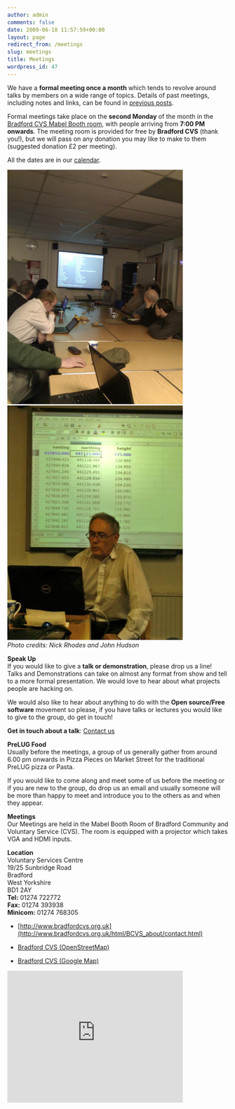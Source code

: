 ```yaml
---
author: admin
comments: false
date: 2009-06-18 11:57:59+00:00
layout: page
redirect_from: /meetings
slug: meetings
title: Meetings
wordpress_id: 47
---
```


We have a **formal meeting once a month** which tends to revolve around talks by members on a wide range of topics. Details of past meetings, including notes and links, can be found in [previous posts](/category/past-meetings).

Formal meetings take place on the **second Monday** of the month in the [Bradford CVS Mabel Booth room](http://bradfordcvs.org.uk/our-services/room-and-equipment-hire/mabel-booth-room), with people arriving from **7:00 PM onwards**. The meeting room is provided for free by **Bradford CVS** (thank you!), but we will pass on any donation you may like to make to them (suggested donation £2 per meeting).

All the dates are in our [calendar](https://www.google.com/calendar/embed?src=j0levg4c0p2op08nf5elp3u50k%40group.calendar.google.com&ctz=Europe/London).

<a href="https://twitter.com/NGRhodes/status/273878185584758784"><img src="/images/281112_nick.jpg" width="400px"/></a><a href="https://twitter.com/bradlug/status/607987734637101056"><img src="/images/080615.jpg" width="400px"/></a>  
<i>Photo credits: Nick Rhodes and John Hudson</i>

**Speak Up**  
If you would like to give a **talk or demonstration**, please drop us a line! Talks and Demonstrations can take on almost any format from show and tell to a more formal presentation. We would love to hear about what projects people are hacking on.

We would also like to hear about anything to do with the **Open source/Free software** movement so please, if you have talks or lectures you would like to give to the group, do get in touch!

**Get in touch about a talk**: [Contact us](/contact)

**PreLUG Food**  
Usually before the meetings, a group of us generally gather from around 6.00 pm onwards in Pizza Pieces on Market Street for the traditional PreLUG pizza or Pasta.

If you would like to come along and meet some of us before the meeting or if you are new to the group, do drop us an email  and usually someone will be more than happy to meet and introduce you to the others as and when they appear.

**Meetings**  
Our Meetings are held in the Mabel Booth Room of Bradford Community and Voluntary Service (CVS).
The room is equipped with a projector which takes VGA and HDMI inputs.

**Location**  
Voluntary Services Centre  
19/25 Sunbridge Road  
Bradford  
West Yorkshire  
BD1 2AY  
**Tel:** 01274 722772  
**Fax:** 01274 393938  
**Minicom:** 01274 768305  

	
  * [http://www.bradfordcvs.org.uk](http://www.bradfordcvs.org.uk/html/BCVS_about/contact.html)

	
  * [ Bradford CVS (OpenStreetMap)](http://www.openstreetmap.org/?lat=53.79393&lon=-1.75414&zoom=17)

	
  * [ Bradford CVS (Google Map)](http://maps.google.co.uk/maps?f=q&source=s_q&hl=en&geocode=&q=19-25+Sunbridge+Rd,+Bradford,+West+Yorkshire,+BD1&sll=53.858507,-1.831225&sspn=0.197219,0.617294&ie=UTF8&ll=53.793553,-1.754336&spn=0.012954,0.038581&z=15&iwloc=addr)
  
  <iframe src="https://www.google.com/maps/embed?pb=!1m14!1m8!1m3!1d757.8724657175533!2d-1.7550465659673034!3d53.79333799713471!3m2!1i1024!2i768!4f13.1!3m3!1m2!1s0x487be1495e969e63%3A0xf47dc25d88f65035!2s19+Sunbridge+Rd%2C+Bradford+BD1!5e0!3m2!1sen!2suk!4v1502044055025" width="400" height="300" frameborder="0" style="border:0" allowfullscreen></iframe>


